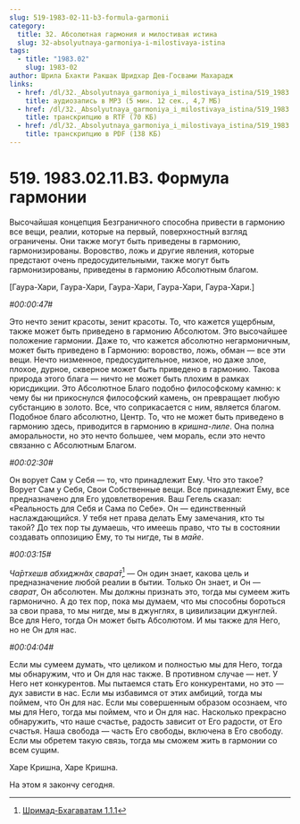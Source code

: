 ```yaml
---
slug: 519-1983-02-11-b3-formula-garmonii
category:
  title: 32. Абсолютная гармония и милостивая истина
  slug: 32-absolyutnaya-garmoniya-i-milostivaya-istina
tags:
  - title: "1983.02"
    slug: 1983-02
author: Шрила Бхакти Ракшак Шридхар Дев-Госвами Махарадж
links:
  - href: /dl/32._Absolyutnaya_garmoniya_i_milostivaya_istina/519_1983.02.11.B3_SridharMj_Formula_garmonii.mp3
    title: аудиозапись в MP3 (5 мин. 12 сек., 4,7 МБ)
  - href: /dl/32._Absolyutnaya_garmoniya_i_milostivaya_istina/519_1983.02.11.B3_SridharMj_Formula_garmonii.rtf
    title: транскрипцию в RTF (70 КБ)
  - href: /dl/32._Absolyutnaya_garmoniya_i_milostivaya_istina/519_1983.02.11.B3_SridharMj_Formula_garmonii.pdf
    title: транскрипцию в PDF (138 КБ)
---
```


# 519. 1983.02.11.B3. Формула гармонии

Высочайшая концепция Безграничного способна привести в гармонию все вещи, реалии, которые на первый, поверхностный взгляд ограничены. Они также могут быть приведены в гармонию, гармонизированы. Воровство, ложь и другие явления, которые предстают очень предосудительными, также могут быть гармонизированы, приведены в гармонию Абсолютным благом.

[Гаура-Хари, Гаура-Хари, Гаура-Хари, Гаура-Хари, Гаура-Хари.]

*#00:00:47#*

Это нечто зенит красоты, зенит красоты. То, что кажется ущербным, также может быть приведено в гармонию Абсолютом. Это высочайшее положение гармонии. Даже то, что кажется абсолютно негармоничным, может быть приведено в Гармонию: воровство, ложь, обман — все эти вещи. Нечто низменное, предосудительное, низкое, но даже злое, плохое, дурное, скверное может быть приведено в гармонию. Такова природа этого блага — ничто не может быть плохим в рамках юрисдикции. Это Абсолютное Благо подобно философскому камню: к чему бы ни прикоснулся философский камень, он превращает любую субстанцию в золото. Все, что соприкасается с ним, является благом. Подобное благо абсолютно, Центр. То, что не может быть приведено в гармонию здесь, приводится в гармонию в *кришна-лиле*. Она полна аморальности, но это нечто большее, чем мораль, если это нечто связанно с Абсолютным Благом.

*#00:02:30#*

Он ворует Сам у Себя — то, что принадлежит Ему. Что это такое? Ворует Сам у Себя, Свои Собственные вещи. Все принадлежит Ему, все предназначено для Его удовлетворения. Ваш Гегель сказал: «Реальность для Себя и Сама по Себе». Он — единственный наслаждающийся. У тебя нет права делать Ему замечания, кто ты такой? До тех пор ты думаешь, что имеешь право, что ты в состоянии создавать оппозицию Ему, то ты нигде, ты в *майе*.

*#00:03:15#*

*Ча̄ртхешв абхиджн̃ах̣ свара̄т̣*[^_ftn1] — Он один знает, какова цель и предназначение любой реалии в бытии. Только Он знает, и Он — *сварат*, Он абсолютен. Мы должны признать это, тогда мы сумеем жить гармонично. А до тех пор, пока мы думаем, что мы способны бороться за свои права, то мы нигде, мы в джунглях, в цивилизации джунглей. Все для Него, тогда Он может быть Абсолютом. И мы также для Него, но не Он для нас.

*#00:04:04#*

Если мы сумеем думать, что целиком и полностью мы для Него, тогда мы обнаружим, что и Он для нас также. В противном случае — нет. У Него нет конкурентов. Мы пытаемся стать Его конкурентами, но это — дух зависти в нас. Если мы избавимся от этих амбиций, тогда мы поймем, что Он для нас. Если мы совершенным образом осознаем, что мы для Него, тогда мы поймем, что и Он для нас. Насколько прекрасно обнаружить, что наше счастье, радость зависит от Его радости, от Его счастья. Наша свобода — часть Его свободы, включена в Его свободу. Если мы обретем такую связь, тогда мы сможем жить в гармонии со всем сущим.

Харе Кришна, Харе Кришна.

На этом я закончу сегодня.



[^_ftn1]: [Шримад-Бхагаватам 1.1.1](../notes/shrimad-bhagavatam/shrimad-bhagavatam-1-1-1.md)
